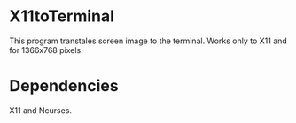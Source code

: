# X11toTerminal
This program transtales screen image to the terminal. Works only to X11 and for 1366x768 pixels.
# Dependencies
X11 and Ncurses.
